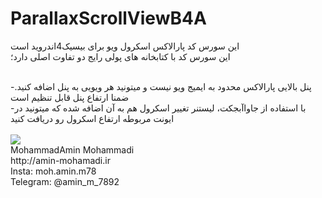 # ParallaxScrollViewB4A


این سورس کد پارالاکس اسکرول ویو برای بیسیک4اندروید است
<br>
این سورس کد با کتابخانه های پولی رایج دو تفاوت اصلی دارد؛

<br>
 -پنل بالایی پارالاکس محدود به ایمیج ویو نیست و میتونید هر ویویی به پنل اضافه کنید. ضمنا ارتفاع پنل قابل تنظیم است

<br>
 -با استفاده از جاواآبجکت، لیستنر تغییر اسکرول هم به آن اضافه شده که میتونید در ایونت مربوطه ارتفاع اسکرول رو دریافت کنید
</br>
</br>
<img src="http://s4.picofile.com/file/8362972342/Screenshot_137_.png" >

<br>
MohammadAmin Mohammadi
<br>
http://amin-mohamadi.ir
<br>
Insta: moh.amin.m78
<br>
Telegram: @amin_m_7892
<br>
